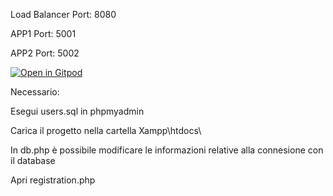 Load Balancer Port: 8080

APP1 Port: 5001

APP2 Port: 5002

[![ Open in Gitpod](https://gitpod.io/button/open-in-gitpod.svg)](https://gitpod.io/#https://github.com/Edoardo11/LB_and_DB)

Necessario:

Esegui users.sql in phpmyadmin

Carica il progetto nella cartella Xampp\htdocs\

In db.php è possibile modificare le informazioni relative alla connesione con il database

Apri registration.php